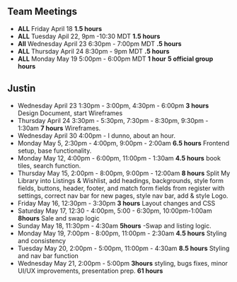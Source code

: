 ## Team Meetings
- **ALL** Friday April 18 **1.5 hours**
- **ALL** Tuesday Apil 22, 9pm -10:30 MDT **1.5 hours**
- **All** Wednesday April 23 6:30pm - 7:00pm MDT **.5 hours**
- **ALL** Thursday April 24 8:30pm - 9pm MDT **.5 hours**
- **ALL** Monday May 19 5:00pm - 6:00pm MDT **1 hour** **5 official group hours**


## Justin
- Wednesday April 23 1:30pm - 3:00pm, 4:30pm - 6:00pm **3 hours** Design Document, start Wireframes
- Thursday April 24 3:30pm - 5:30pm, 7:30pm - 8:30pm, 9:30pm - 1:30am **7 hours** Wireframes.
- Wednesday April 30 4:00pm - I dunno, about an hour.
- Monday May 5, 2:30pm - 4:00pm, 9:00pm - 2:00am **6.5 hours** Frontend setup, base functionality.
- Monday May 12, 4:00pm - 6:00pm, 11:00pm - 1:30am **4.5 hours** book tiles, search function.
- Thursday May 15, 2:00pm - 8:00pm, 9:00pm - 12:00am **8 hours** Split My Library into Listings & Wishlist, add headings,         backgrounds, style form fields, buttons, header, footer, and match form fields from register with settings, correct nav bar for new pages, style nav bar, add & style Logo.
- Friday May 16, 12:30pm - 3:30pm **3 hours** Layout changes and CSS
- Saturday May 17, 12:30 - 4:00pm, 5:00 - 6:30pm, 10:00pm-1:00am **8hours** Sale and swap logic
- Sunday May 18, 11:30pm - 4:30am **5hours** -Swap and listing logic. 
- Monday May 19, 7:00pm - 8:00pm, 11:00pm - 2:30am **4.5 hours** Styling and consistency
- Tuesday May 20, 2:00pm - 5:00pm, 11:00pm - 4:30am **8.5 hours** Styling and nav bar function
- Wednesday May 21, 2:00pm - 5:00pm **3hours** styling, bugs fixes, minor UI/UX improvements, presentation prep. **61 hours**